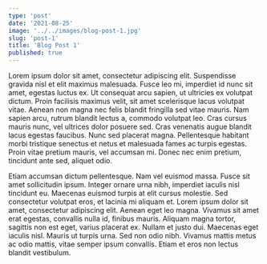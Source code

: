 ```yaml
---
type: 'post'
date: '2021-08-25'
image: '../../images/blog-post-1.jpg'
slug: 'post-1'
title: 'Blog Post 1'
published: true
---
```


Lorem ipsum dolor sit amet, consectetur adipiscing elit. Suspendisse gravida nisl et elit maximus malesuada. Fusce leo mi, imperdiet id nunc sit amet, egestas luctus ex. Ut consequat arcu sapien, ut ultricies ex volutpat dictum. Proin facilisis maximus velit, sit amet scelerisque lacus volutpat vitae. Aenean non magna nec felis blandit fringilla sed vitae mauris. Nam sapien arcu, rutrum blandit lectus a, commodo volutpat leo. Cras cursus mauris nunc, vel ultrices dolor posuere sed. Cras venenatis augue blandit lacus egestas faucibus. Nunc sed placerat magna. Pellentesque habitant morbi tristique senectus et netus et malesuada fames ac turpis egestas. Proin vitae pretium mauris, vel accumsan mi. Donec nec enim pretium, tincidunt ante sed, aliquet odio.


Etiam accumsan dictum pellentesque. Nam vel euismod massa. Fusce sit amet sollicitudin ipsum. Integer ornare urna nibh, imperdiet iaculis nisl tincidunt eu. Maecenas euismod turpis at elit cursus molestie. Sed consectetur volutpat eros, et lacinia mi aliquam et. Lorem ipsum dolor sit amet, consectetur adipiscing elit. Aenean eget leo magna. Vivamus sit amet erat egestas, convallis nulla id, finibus mauris. Aliquam magna tortor, sagittis non est eget, varius placerat ex. Nullam et justo dui. Maecenas eget iaculis nisl. Mauris ut turpis urna. Sed non odio nibh. Vivamus mattis metus ac odio mattis, vitae semper ipsum convallis. Etiam et eros non lectus blandit vestibulum.
